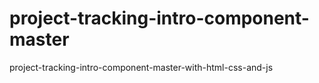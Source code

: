 # project-tracking-intro-component-master
project-tracking-intro-component-master-with-html-css-and-js
